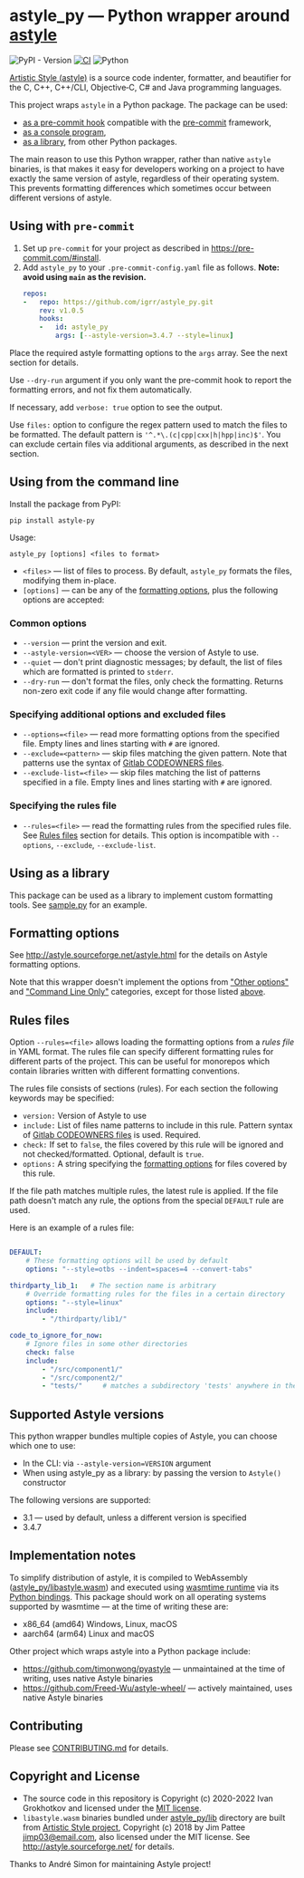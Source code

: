 # astyle_py — Python wrapper around [astyle](http://astyle.sourceforge.net/)

![PyPI - Version](https://img.shields.io/pypi/v/astyle-py?labelColor=383838)
 [![CI](https://github.com/igrr/astyle_py/actions/workflows/main.yml/badge.svg)](https://github.com/igrr/astyle_py/actions/workflows/main.yml) ![Python](https://img.shields.io/badge/dynamic/yaml?url=https://raw.githubusercontent.com/igrr/astyle_py/main/.github/workflows/main.yml&query=$.jobs['test'].strategy.matrix['python-version']&label=Python&logo=python&color=3366ff&logoColor=ffcc00&labelColor=383838)

[Artistic Style (astyle)](http://astyle.sourceforge.net/) is a source code indenter, formatter, and beautifier for the C, C++, C++/CLI, Objective‑C, C# and Java programming languages.

This project wraps `astyle` in a Python package. The package can be used:
- [as a pre-commit hook](#using-with-pre-commit) compatible with the [pre-commit](https://pre-commit.com/) framework,
- [as a console program](#using-from-the-command-line),
- [as a library](#using-as-a-library), from other Python packages.

The main reason to use this Python wrapper, rather than native `astyle` binaries, is that makes it easy for developers working on a project to have exactly the same version of astyle, regardless of their operating system. This prevents formatting differences which sometimes occur between different versions of astyle.

## Using with `pre-commit`

1. Set up `pre-commit` for your project as described in https://pre-commit.com/#install.
2. Add `astyle_py` to your `.pre-commit-config.yaml` file as follows. **Note: avoid using `main` as the revision.**
   ```yaml
   repos:
   -   repo: https://github.com/igrr/astyle_py.git
       rev: v1.0.5
       hooks:
       -   id: astyle_py
           args: [--astyle-version=3.4.7 --style=linux]
   ```

Place the required astyle formatting options to the `args` array. See the next section for details.

Use `--dry-run` argument if you only want the pre-commit hook to report the formatting errors, and not fix them automatically.

If necessary, add `verbose: true` option to see the output.

Use `files:` option to configure the regex pattern used to match the files to be formatted. The default pattern is `'^.*\.(c|cpp|cxx|h|hpp|inc)$'`. You can exclude certain files via additional arguments, as described in the next section.

## Using from the command line

Install the package from PyPI:
```
pip install astyle-py
```

Usage:
```
astyle_py [options] <files to format>
```

* `<files>` — list of files to process. By default, `astyle_py` formats the files, modifying them in-place.
* `[options]` — can be any of the [formatting options](#formatting-options), plus the following options are accepted:

### Common options

* `--version` — print the version and exit.
* `--astyle-version=<VER>` — choose the version of Astyle to use.
* `--quiet` — don't print diagnostic messages; by default, the list of files which are formatted is printed to `stderr`.
* `--dry-run` — don't format the files, only check the formatting. Returns non-zero exit code if any file would change after formatting.

### Specifying additional options and excluded files

* `--options=<file>` — read more formatting options from the specified file. Empty lines and lines starting with `#` are ignored.
* `--exclude=<pattern>` — skip files matching the given pattern. Note that patterns use the syntax of [Gitlab CODEOWNERS files](https://docs.gitlab.com/ee/user/project/code_owners.html#the-syntax-of-code-owners-files).
* `--exclude-list=<file>` — skip files matching the list of patterns specified in a file. Empty lines and lines starting with `#` are ignored.

### Specifying the rules file

* `--rules=<file>` — read the formatting rules from the specified rules file. See [Rules files](#rules-files) section for details. This option is incompatible with `--options`, `--exclude`, `--exclude-list`.

## Using as a library

This package can be used as a library to implement custom formatting tools. See [sample.py](sample.py) for an example.

## Formatting options

See http://astyle.sourceforge.net/astyle.html for the details on Astyle formatting options.

Note that this wrapper doesn't implement the options from ["Other options"](http://astyle.sourceforge.net/astyle.html#_Other_Options) and ["Command Line Only"](http://astyle.sourceforge.net/astyle.html#_Command_Line_Only) categories, except for those listed [above](#using-from-the-command-line).

## Rules files

Option `--rules=<file>` allows loading the formatting options from a _rules file_ in YAML format. The rules file can specify different formatting rules for different parts of the project. This can be useful for monorepos which contain libraries written with different formatting conventions.

The rules file consists of sections (rules). For each section the following keywords may be specified:
- `version:` Version of Astyle to use
- `include:` List of files name patterns to include in this rule. Pattern syntax of [Gitlab CODEOWNERS files](https://docs.gitlab.com/ee/user/project/code_owners.html#the-syntax-of-code-owners-files) is used. Required.
- `check:` If set to `false`, the files covered by this rule will be ignored and not checked/formatted. Optional, default is `true`.
- `options:` A string specifying the [formatting options](#formatting-options) for files covered by this rule.

If the file path matches multiple rules, the latest rule is applied. If the file path doesn't match any rule, the options from the special `DEFAULT` rule are used.

Here is an example of a rules file:
```yml

DEFAULT:
    # These formatting options will be used by default
    options: "--style=otbs --indent=spaces=4 --convert-tabs"

thirdparty_lib_1:   # The section name is arbitrary
    # Override formatting rules for the files in a certain directory
    options: "--style=linux"
    include:
        - "/thirdparty/lib1/"

code_to_ignore_for_now:
    # Ignore files in some other directories
    check: false
    include:
        - "/src/component1/"
        - "/src/component2/"
        - "tests/"     # matches a subdirectory 'tests' anywhere in the source tree
```

## Supported Astyle versions

This python wrapper bundles multiple copies of Astyle, you can choose which one to use:
- In the CLI: via `--astyle-version=VERSION` argument
- When using astyle_py as a library: by passing the version to `Astyle()` constructor

The following versions are supported:

- 3.1 — used by default, unless a different version is specified
- 3.4.7

## Implementation notes

To simplify distribution of astyle, it is compiled to WebAssembly ([astyle_py/libastyle.wasm](astyle_py/libastyle.wasm)) and executed using [wasmtime runtime](https://github.com/bytecodealliance/wasmtime) via its [Python bindings](https://github.com/bytecodealliance/wasmtime-py). This package should work on all operating systems supported by wasmtime — at the time of writing these are:
- x86_64 (amd64) Windows, Linux, macOS
- aarch64 (arm64) Linux and macOS

Other project which wraps astyle into a Python package include:
- https://github.com/timonwong/pyastyle — unmaintained at the time of writing, uses native Astyle binaries
- https://github.com/Freed-Wu/astyle-wheel/ — actively maintained, uses native Astyle binaries

## Contributing

Please see [CONTRIBUTING.md](CONTRIBUTING.md) for details.

## Copyright and License

* The source code in this repository is Copyright (c) 2020-2022 Ivan Grokhotkov and licensed under the [MIT license](LICENSE).
* `libastyle.wasm` binaries bundled under [astyle_py/lib](astyle_py/lib) directory are built from [Artistic Style project](https://gitlab.com/saalen/astyle), Copyright (c) 2018 by Jim Pattee <jimp03@email.com>, also licensed under the MIT license. See http://astyle.sourceforge.net/ for details.

Thanks to André Simon for maintaining Astyle project!
